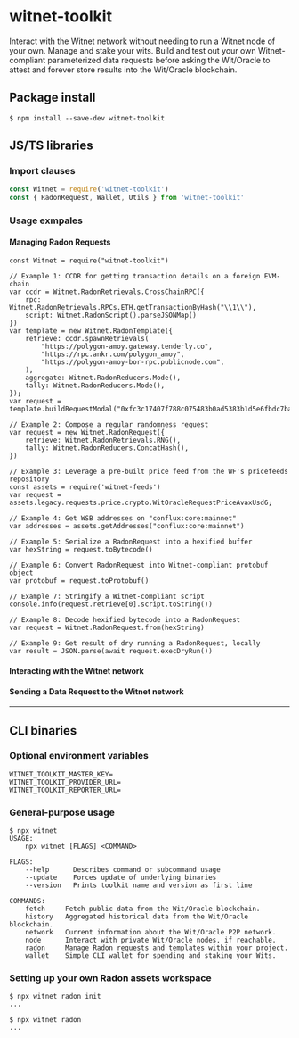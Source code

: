 # witnet-toolkit

Interact with the Witnet network without needing to run a Witnet node of your own. Manage and stake your wits. Build and test out your own Witnet-compliant parameterized data requests before asking the Wit/Oracle to attest and forever store results into the Wit/Oracle blockchain.

## Package install

`$ npm install --save-dev witnet-toolkit`

## JS/TS libraries
### Import clauses
```javascript
const Witnet = require('witnet-toolkit')
const { RadonRequest, Wallet, Utils } from 'witnet-toolkit'
```
### Usage exmpales
#### Managing Radon Requests
```
const Witnet = require("witnet-toolkit")

// Example 1: CCDR for getting transaction details on a foreign EVM-chain
var ccdr = Witnet.RadonRetrievals.CrossChainRPC({
    rpc: Witnet.RadonRetrievals.RPCs.ETH.getTransactionByHash("\\1\\"),
    script: Witnet.RadonScript().parseJSONMap()
})
var template = new Witnet.RadonTemplate({
    retrieve: ccdr.spawnRetrievals(
        "https://polygon-amoy.gateway.tenderly.co",
        "https://rpc.ankr.com/polygon_amoy",
        "https://polygon-amoy-bor-rpc.publicnode.com",    
    ),
    aggregate: Witnet.RadonReducers.Mode(),
    tally: Witnet.RadonReducers.Mode(),
});
var request = template.buildRequestModal("0xfc3c17407f788c075483b0ad5383b1d5e6fbdc7ba500b08397c80423755c5eba")

// Example 2: Compose a regular randomness request
var request = new Witnet.RadonRequest({
    retrieve: Witnet.RadonRetrievals.RNG(),
    tally: Witnet.RadonReducers.ConcatHash(),
}) 

// Example 3: Leverage a pre-built price feed from the WF's pricefeeds repository
const assets = require('witnet-feeds')
var request = assets.legacy.requests.price.crypto.WitOracleRequestPriceAvaxUsd6;

// Example 4: Get WSB addresses on "conflux:core:mainnet"
var addresses = assets.getAddresses("conflux:core:mainnet")

// Example 5: Serialize a RadonRequest into a hexified buffer
var hexString = request.toBytecode()

// Example 6: Convert RadonRequest into Witnet-compliant protobuf object
var protobuf = request.toProtobuf()

// Example 7: Stringify a Witnet-compliant script
console.info(request.retrieve[0].script.toString())

// Example 8: Decode hexified bytecode into a RadonRequest
var request = Witnet.RadonRequest.from(hexString)

// Example 9: Get result of dry running a RadonRequest, locally
var result = JSON.parse(await request.execDryRun())
```
#### Interacting with the Witnet network
#### Sending a Data Request to the Witnet network

---
## CLI binaries

### Optional environment variables
```
WITNET_TOOLKIT_MASTER_KEY=
WITNET_TOOLKIT_PROVIDER_URL=
WITNET_TOOLKIT_REPORTER_URL=
```

### General-purpose usage
```
$ npx witnet
USAGE:
    npx witnet [FLAGS] <COMMAND>

FLAGS:
    --help      Describes command or subcommand usage
    --update    Forces update of underlying binaries
    --version   Prints toolkit name and version as first line

COMMANDS:
    fetch     Fetch public data from the Wit/Oracle blockchain.
    history   Aggregated historical data from the Wit/Oracle blockchain.
    network   Current information about the Wit/Oracle P2P network.
    node      Interact with private Wit/Oracle nodes, if reachable.
    radon     Manage Radon requests and templates within your project.
    wallet    Simple CLI wallet for spending and staking your Wits.
```
### Setting up your own Radon assets workspace
``` 
$ npx witnet radon init
...

$ npx witnet radon
...
```
